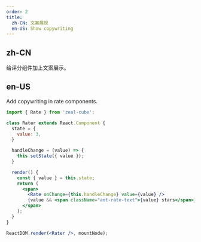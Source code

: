 ```yaml
---
order: 2
title:
  zh-CN: 文案展现
  en-US: Show copywriting
---
```


## zh-CN

给评分组件加上文案展示。

## en-US

Add copywriting in rate components.

````jsx
import { Rate } from 'zeal-cube';

class Rater extends React.Component {
  state = {
    value: 3,
  }

  handleChange = (value) => {
    this.setState({ value });
  }

  render() {
    const { value } = this.state;
    return (
      <span>
        <Rate onChange={this.handleChange} value={value} />
        {value && <span className="ant-rate-text">{value} stars</span>}
      </span>
    );
  }
}

ReactDOM.render(<Rater />, mountNode);
````
